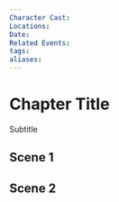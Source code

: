 ```yaml
---
Character Cast: 
Locations: 
Date: 
Related Events: 
tags: 
aliases:
---
```

# Chapter Title
Subtitle
## Scene 1

## Scene 2
